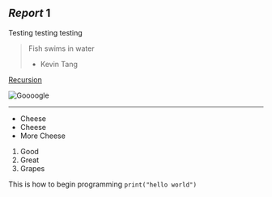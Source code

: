 ## *Report* **1**
Testing testing testing
> Fish swims in water
> - Kevin Tang

[Recursion](https://qiwenkevin.github.io/cse15l-lab-reports/index.html)

![Goooogle](https://images.immediate.co.uk/production/volatile/sites/4/2009/07/GettyImages-931270318-43ab672.jpg)

---

- Cheese
- Cheese
- More Cheese

1. Good
2. Great
3. Grapes

This is how to begin programming `print("hello world")`